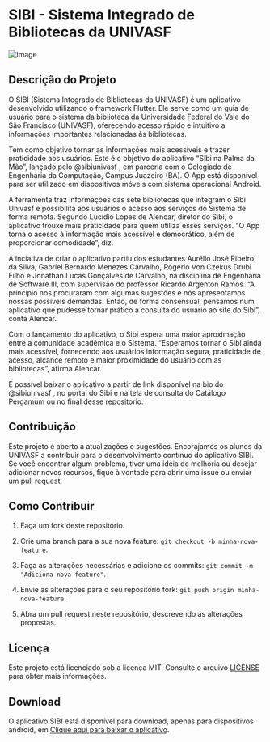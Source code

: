 # SIBI - Sistema Integrado de Bibliotecas da UNIVASF

![image](https://github.com/aureliodeboa/AplicativoSIBI/assets/53971991/4e50ca18-bb51-4e24-8f67-93ca328be607)



## Descrição do Projeto

O SIBI (Sistema Integrado de Bibliotecas da UNIVASF) é um aplicativo desenvolvido utilizando o framework Flutter. Ele serve como um guia de usuário para o sistema da biblioteca da Universidade Federal do Vale do São Francisco (UNIVASF), oferecendo acesso rápido e intuitivo a informações importantes relacionadas às bibliotecas.

Tem como objetivo tornar as informações mais acessíveis e trazer praticidade aos usuários. Este é o objetivo do aplicativo “Sibi na Palma da Mão”, lançado pelo @sibiunivasf , em parceria com o Colegiado de Engenharia da Computação, Campus Juazeiro (BA). O App está disponível para ser utilizado em dispositivos móveis com sistema operacional Android.

A ferramenta traz informações das sete bibliotecas que integram o Sibi Univasf e possibilita aos usuários o acesso aos serviços do Sistema de forma remota. Segundo Lucídio Lopes de Alencar, diretor do Sibi, o aplicativo trouxe mais praticidade para quem utiliza esses serviços. “O App torna o acesso à informação mais acessível e democrático, além de proporcionar comodidade”, diz.

A inciativa de criar o aplicativo partiu dos estudantes Aurélio José Ribeiro da Silva, Gabriel Bernardo Menezes Carvalho, Rogério Von Czekus Drubi Filho e Jonathan Lucas Gonçalves de Carvalho, na disciplina de Engenharia de Software III, com supervisão do professor Ricardo Argenton Ramos. “A princípio nos procuraram com algumas sugestões e nós apresentamos nossas possíveis demandas. Então, de forma consensual, pensamos num aplicativo que pudesse tornar prático a consulta do usuário ao site do Sibi”, conta Alencar.

Com o lançamento do aplicativo, o Sibi espera uma maior aproximação entre a comunidade acadêmica e o Sistema. “Esperamos tornar o Sibi ainda mais acessível, fornecendo aos usuários informação segura, praticidade de acesso, alcance remoto e maior proximidade do usuário com as bibliotecas”, afirma Alencar.

É possível baixar o aplicativo a partir de link disponível na bio do @sibiunivasf , no portal do Sibi e na tela de consulta do Catálogo Pergamum ou no final desse repositorio.


## Contribuição

Este projeto é aberto a atualizações e sugestões. Encorajamos os alunos da UNIVASF a contribuir para o desenvolvimento contínuo do aplicativo SIBI. Se você encontrar algum problema, tiver uma ideia de melhoria ou desejar adicionar novos recursos, fique à vontade para abrir uma issue ou enviar um pull request.

## Como Contribuir

1. Faça um fork deste repositório.

2. Crie uma branch para a sua nova feature: `git checkout -b minha-nova-feature`.

3. Faça as alterações necessárias e adicione os commits: `git commit -m "Adiciona nova feature"`.

4. Envie as alterações para o seu repositório fork: `git push origin minha-nova-feature`.

5. Abra um pull request neste repositório, descrevendo as alterações propostas.

## Licença

Este projeto está licenciado sob a licença MIT. Consulte o arquivo [LICENSE](https://github.com/seu-usuario/sibi/blob/main/LICENSE) para obter mais informações.

## Download

O aplicativo SIBI está disponível para download, apenas para dispositivos android, em [Clique aqui para baixar o aplicativo](https://drive.google.com/file/d/1upuaU0F3-6tvp55VdJgzDGPh9aNW4ysT/view).




